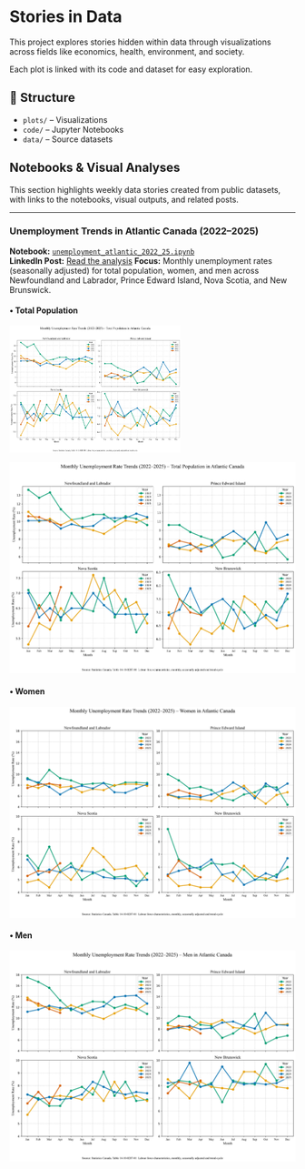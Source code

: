 # Stories in Data

This project explores stories hidden within data through visualizations across fields like economics, health, environment, and society.

Each plot is linked with its code and dataset for easy exploration.

## 📂 Structure
- `plots/` – Visualizations
- `code/` – Jupyter Notebooks
- `data/` – Source datasets


## Notebooks & Visual Analyses

This section highlights weekly data stories created from public datasets, with links to the notebooks, visual outputs, and related posts.

---

### Unemployment Trends in Atlantic Canada (2022–2025)

**Notebook:** [`unemployment_atlantic_2022_25.ipynb`](Code/unemployment_atlantic_2022_25.ipynb)  
**LinkedIn Post:** [Read the analysis]([https://www.linkedin.com/in/your-post-link-here](https://www.linkedin.com/posts/saeed-saffari_unemployment-atlanticcanada-datavisualization-activity-7333095891005816832-tr6e?utm_source=share&utm_medium=member_desktop&rcm=ACoAABxmMQ8BrNvrJPWFJDGu5MP-misJR-duct8))  
**Focus:** Monthly unemployment rates (seasonally adjusted) for total population, women, and men across Newfoundland and Labrador, Prince Edward Island, Nova Scotia, and New Brunswick.


#### • Total Population
<img src="plots/unemp_total_atlantic_2022_25.png" width="60%">

![Unemployment Total](plots/unemp_total_atlantic_2022_25.png)

#### • Women
![Unemployment Women](plots/unemp_women_atlantic_2022_25.png)

#### • Men
![Unemployment Men](plots/unemp_men_atlantic_2022_25.png)




